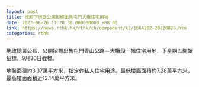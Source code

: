 ```yaml
---
layout: post
title: 政府下周五公開招標出售屯門大欖住宅用地
date: 2022-08-26 17:20:38.000000000 +08:00
link: https://news.rthk.hk/rthk/ch/component/k2/1664282-20220826.htm
categories: rthk
---
```


地政總署公布，公開招標出售屯門青山公路－大欖段一幅住宅用地，下星期五開始招標，9月30日截標。

地盤面積約3.37萬平方米，指定作私人住宅用途。最低樓面面積約7.28萬平方米，最高樓面面積近12.14萬平方米。
